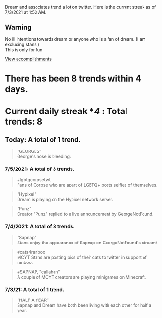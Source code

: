 Dream and associates trend a lot on twitter. Here is the current streak as of 7/3/2021 at 1:53 AM.  
  
## Warning
No ill intentions towards dream or anyone who is a fan of dream. (I am excluding stans.)  
This is only for fun

[View accomplishments](https://dream.justodaya.ga/history)

# There has been 8 trends within 4 days. 
# Current daily streak **4* : Total trends: **8**  

## Today: A total of **1** trend.  
> "GEORGES"  
> George's nose is bleeding. 

### 7/5/2021: A total of **3** trends.
> #lgbtqcorpsetwt  
> Fans of Corpse who are apart of LGBTQ+ posts selfies of themselves.

> "Hypixel"  
> Dream is playing on the Hypixel network server.

> "Punz"  
> Creator "Punz" replied to a live announcement by GeorgeNotFound.

### 7/4/2021: A total of **3** trends.  
> "Sapnap"  
> Stans enjoy the appearance of Sapnap on GeorgeNotFound's stream/

> #cats4ranboo  
> MCYT Stans are posting pics of their cats to twitter in support of ranboo.

> #SAPNAP, "callahan"  
> A couple of MCYT creators are playing minigames on Minecraft.

### 7/3/21: A total of **1** trend.
> "HALF A YEAR"  
> Sapnap and Dream have both been living with each other for half a year.

